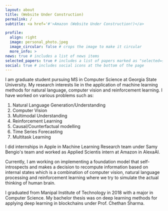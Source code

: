 ```yaml
---
layout: about
title: (Website Under Construction)
permalink: /
subtitle: <a href='#'>Amazon (Website Under Construction!)</a>

profile:
  align: right
  image: personal_photo.jpeg
  image_circular: false # crops the image to make it circular
  more_info: >
news: true # includes a list of news items
selected_papers: true # includes a list of papers marked as "selected={true}"
social: true # includes social icons at the bottom of the page
---
```


I am graduate student pursuing MS in Computer Science at Georgia State University. My research interests lie in the application of machine learning methods for natural language, computer vision and reinforcement learning. I have worked on various problems such as:

1. Natural Language Generation/Understanding
2. Computer Vision
3. Multimodal Understanding
4. Reinforcement Learning
5. Causal/Counterfactual modelling
6. Time Series Forecasting
7. Multitask Learning

I did internships in Apple in Machine Learning Research team under Samy Bengio's team and worked as Applied Scientis intern at Amazon in AlexaAI. 

Currently, I am working on implementing a foundation model that self-introspects and makes a decision to recompute information based on internal states which is a combination of computer vision, natural language processing and reinforcement learning where we try to simulate the actual thinking of human brain. 

I graduated from Manipal Institute of Technology in 2018 with a major in Computer Science. My bachelor thesis was on deep learning methods for applying deep learning in blockchains under Prof. Chethan Sharma. 

